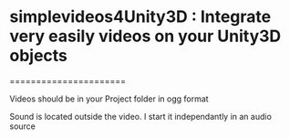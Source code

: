 # simplevideos4Unity3D : Integrate very easily videos on your Unity3D objects
======================

Videos should be in your Project folder in ogg format

Sound is located outside the video. I start it independantly in an audio source

